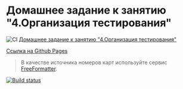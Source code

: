 # Домашнее задание к занятию "4.Организация тестирования"

![CI](https://github.com/pingAST/ahj-homeworks-testing/actions/workflows/web.yml/badge.svg) [Домашнее задание к занятию "4.Организация тестирования"](https://github.com/netology-code/ahj-homeworks/tree/video/testing)

[Cсылка на Github Pages](https://pingast.github.io/ahj-homeworks-testing/)

> В качестве источника номеров карт используйте сервис [FreeFormatter](https://www.freeformatter.com/credit-card-number-generator-validator.html).

[![Build status](https://ci.appveyor.com/api/projects/status/d8rr84db9bgr47y3?svg=true)](https://ci.appveyor.com/project/pingAST/ahj-homeworks-testing)
